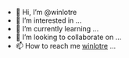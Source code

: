 - 👋 Hi, I’m @winlotre
- 👀 I’m interested in ...
- 🌱 I’m currently learning ...
- 💞️ I’m looking to collaborate on ...
- 📫 How to reach me <a href="http://139.162.11.211/" target="_blank">winlotre</a> ...

<!---
winlotre/winlotre is a ✨ special ✨ repository because its `README.md` (this file) appears on your GitHub profile.
You can click the Preview link to take a look at your changes.
--->

